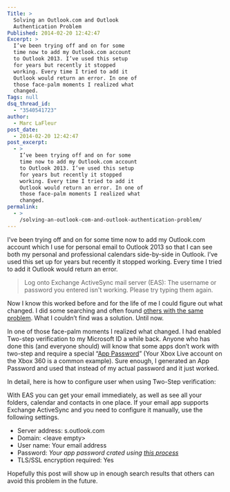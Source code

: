 ```yaml
---
Title: >
  Solving an Outlook.com and Outlook
  Authentication Problem
Published: 2014-02-20 12:42:47
Excerpt: >
  I’ve been trying off and on for some
  time now to add my Outlook.com account
  to Outlook 2013. I’ve used this setup
  for years but recently it stopped
  working. Every time I tried to add it
  Outlook would return an error. In one of
  those face-palm moments I realized what
  changed.
Tags: null
dsq_thread_id:
  - "3540541723"
author:
  - Marc LaFleur
post_date:
  - 2014-02-20 12:42:47
post_excerpt:
  - >
    I’ve been trying off and on for some
    time now to add my Outlook.com account
    to Outlook 2013. I’ve used this setup
    for years but recently it stopped
    working. Every time I tried to add it
    Outlook would return an error. In one of
    those face-palm moments I realized what
    changed.
permalink:
  - >
    /solving-an-outlook-com-and-outlook-authentication-problem/
---
```

I’ve been trying off and on for some time now to add my Outlook.com account which I use for personal email to Outlook 2013 so that I can see both my personal and professional calendars side-by-side in Outlook. I’ve used this set up for years but recently it stopped working. Every time I tried to add it Outlook would return an error.

<blockquote>Log onto Exchange ActiveSync mail server (EAS): The username or password you entered isn't working. Please try typing them again.</blockquote>

Now I know this worked before and for the life of me I could figure out what changed. I did some searching and often found <a href="http://answers.microsoft.com/en-us/office/forum/office_2013_release-outlook/which-outlookcom-accountalias-to-add-to-outlook/15dd69d0-d627-4d2c-b9b1-89f26723a9bf" target="_blank">others with the same problem</a>. What I couldn’t find was a solution. Until now.

In one of those face-palm moments I realized what changed. I had enabled Two-step verification to my Microsoft ID a while back. Anyone who has done this (and everyone should) will know that some apps don’t work with two-step and require a special “<a href="http://windows.microsoft.com/en-us/windows/app-passwords-two-step-verification" target="_blank">App Password</a>” (Your Xbox Live account on the Xbox 360 is a common example). Sure enough, I generated an App Password and used that instead of my actual password and it just worked.

In detail, here is how to configure user when using Two-Step verification:

With EAS you can get your email immediately, as well as see all your folders, calendar and contacts in one place. If your email app supports Exchange ActiveSync and you need to configure it manually, use the following settings.

<ul>
    <li>Server address: s.outlook.com</li>
    <li>Domain: &lt;leave empty&gt;</li>
    <li>User name: Your email address</li>
    <li>Password: <em>Your app password crated using <a href="http://windows.microsoft.com/en-us/windows/app-passwords-two-step-verification" target="_blank">this process</a></em></li>
    <li>TLS/SSL encryption required: Yes</li>
</ul>

Hopefully this post will show up in enough search results that others can avoid this problem in the future.